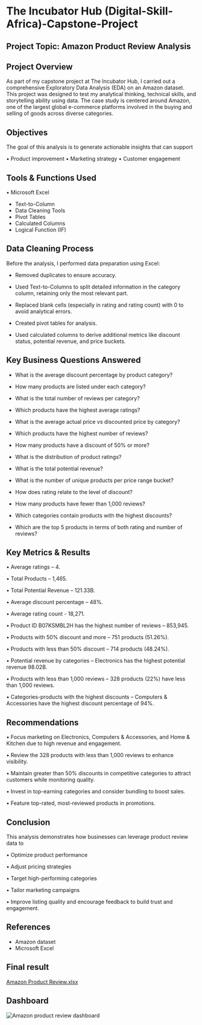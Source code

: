 # The Incubator Hub (Digital-Skill-Africa)-Capstone-Project

## Project Topic: Amazon Product Review Analysis


## Project Overview

As part of my capstone project at The Incubator Hub, I carried out a comprehensive Exploratory Data Analysis (EDA) on an Amazon dataset. This project was designed to test my analytical thinking, technical skills, and storytelling ability using data. The case study is centered around Amazon, one of the largest global e-commerce platforms involved in the buying and selling of goods across diverse categories.



## Objectives

The goal of this analysis is to generate actionable insights that can support

• Product improvement • Marketing strategy • Customer engagement



## Tools & Functions Used

• Microsoft Excel

- Text-to-Column
- Data Cleaning Tools
- Pivot Tables
- Calculated Columns
- Logical Function (IF)



## Data Cleaning Process

Before the analysis, I performed data preparation using Excel:

- Removed duplicates to ensure accuracy.

- Used Text-to-Columns to split detailed information in the category column, retaining only the most relevant part.

- Replaced blank cells (especially in rating and rating count) with 0 to avoid analytical errors.

- Created pivot tables for analysis.

- Used calculated columns to derive additional metrics like discount status, potential revenue, and price buckets.



## Key Business Questions Answered

- What is the average discount percentage by product category?

- How many products are listed under each category?

- What is the total number of reviews per category?

- Which products have the highest average ratings?

- What is the average actual price vs discounted price by category?

- Which products have the highest number of reviews?

- How many products have a discount of 50% or more?

- What is the distribution of product ratings?

- What is the total potential revenue?

- What is the number of unique products per price range bucket?

- How does rating relate to the level of discount?

- How many products have fewer than 1,000 reviews?

- Which categories contain products with the highest discounts?

- Which are the top 5 products in terms of both rating and number of reviews?



## Key Metrics & Results

• Average ratings – 4.

• Total Products – 1,465.

• Total Potential Revenue – 121.33B.

• Average discount percentage – 48%.

• Average rating count - 18,271.

• Product ID B07KSMBL2H has the highest number of reviews – 853,945.

• Products with 50% discount and more – 751 products (51.26%).

• Products with less than 50% discount – 714 products (48.24%).

• Potential revenue by categories – Electronics has the highest potential revenue 98.02B.

• Products with less than 1,000 reviews – 328 products (22%) have less than 1,000 reviews.

• Categories-products with the highest discounts – Computers & Accessories have the highest discount percentage of 94%.



## Recommendations

• Focus marketing on Electronics, Computers & Accessories, and Home & Kitchen due to high revenue and engagement.

• Review the 328 products with less than 1,000 reviews to enhance visibility.

• Maintain greater than 50% discounts in competitive categories to attract customers while monitoring quality.

• Invest in top-earning categories and consider bundling to boost sales.

• Feature top-rated, most-reviewed products in promotions.



## Conclusion

This analysis demonstrates how businesses can leverage product review data to

• Optimize product performance 

• Adjust pricing strategies 

• Target high-performing categories 

• Tailor marketing campaigns 

• Improve listing quality and encourage feedback to build trust and engagement.


## References
- Amazon dataset
- Microsoft Excel

## Final result
[Amazon Product Review.xlsx](https://github.com/user-attachments/files/21064056/Amazon.Product.Review.xlsx)

## Dashboard
![Amazon product review dashboard](https://github.com/user-attachments/assets/e8fe3150-65cc-4d7e-94ec-199fcd81e1d4)


